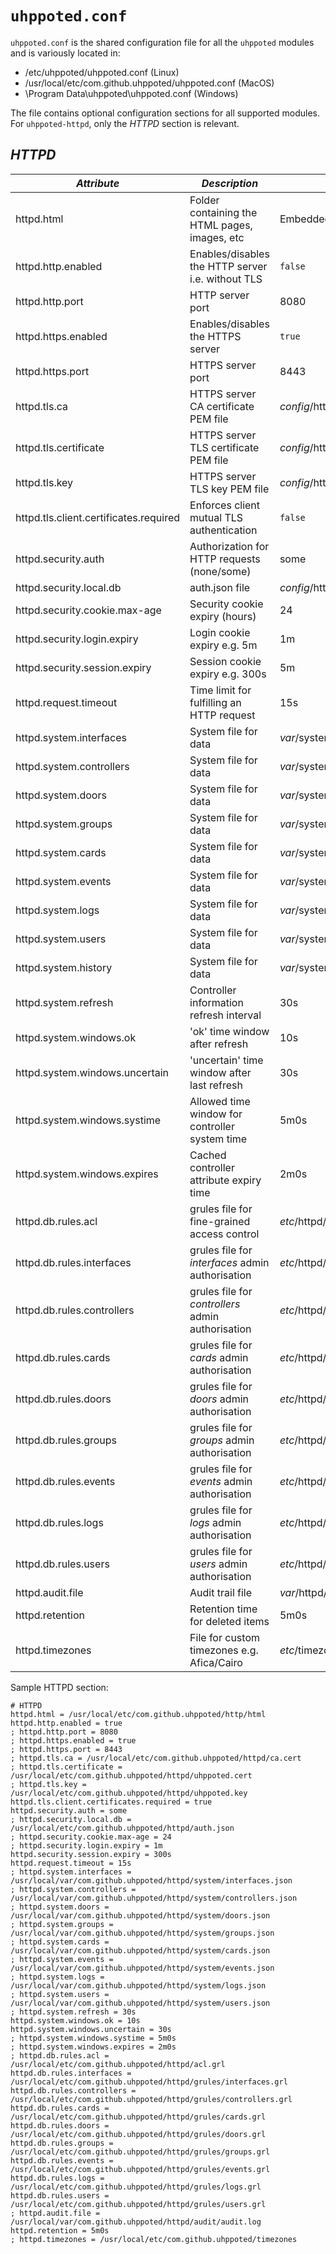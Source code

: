 # `uhppoted.conf`

`uhppoted.conf` is the shared configuration file for all the `uhppoted` modules and is variously located in:

- /etc/uhppoted/uhppoted.conf (Linux)
- /usr/local/etc/com.github.uhppoted/uhppoted.conf (MacOS)
- \Program Data\uhppoted\uhppoted.conf (Windows)

The file contains optional configuration sections for all supported modules. For `uhppoted-httpd`, only 
the _HTTPD_ section is relevant.

## _HTTPD_

| *Attribute*                            | *Description*                                      | *Default*                          |
| -------------------------------------- | -------------------------------------------------- |----------------------------------- |
| httpd.html                             | Folder containing the HTML pages, images, etc      | Embedded HTML                      |
| httpd.http.enabled                     | Enables/disables the HTTP server i.e. without TLS  | `false`                            |
| httpd.http.port                        | HTTP server port                                   | 8080                               |
| httpd.https.enabled                    | Enables/disables the HTTPS server                  | `true`                             |
| httpd.https.port                       | HTTPS server port                                  | 8443                               |
| httpd.tls.ca                           | HTTPS server CA certificate PEM file               | _config_/httpd/ca.cert             |
| httpd.tls.certificate                  | HTTPS server TLS certificate PEM file              | _config_/httpd/uhppoted.cert       |
| httpd.tls.key                          | HTTPS server TLS key PEM file                      | _config_/httpd/uhppoted.key        |
| httpd.tls.client.certificates.required | Enforces client mutual TLS authentication          | `false`                            |
| httpd.security.auth                    | Authorization for HTTP requests (none/some)        | some                               |
| httpd.security.local.db                | auth.json file                                     | _config_/httpd/auth.json           |
| httpd.security.cookie.max-age          | Security cookie expiry (hours)                     | 24                                 |
| httpd.security.login.expiry            | Login cookie expiry e.g. 5m                        | 1m                                 |
| httpd.security.session.expiry          | Session cookie expiry e.g. 300s                    | 5m                                 |
| httpd.request.timeout                  | Time limit for fulfilling an HTTP request          | 15s                                |
| httpd.system.interfaces                | System file for data                               | _var_/system/interfaces.json       |
| httpd.system.controllers               | System file for data                               | _var_/system/controllers.json      |
| httpd.system.doors                     | System file for data                               | _var_/system/doors.json            |
| httpd.system.groups                    | System file for data                               | _var_/system/groups.json           |
| httpd.system.cards                     | System file for data                               | _var_/system/cards.json            |
| httpd.system.events                    | System file for data                               | _var_/system/events.json           |
| httpd.system.logs                      | System file for data                               | _var_/system/logs.json             |
| httpd.system.users                     | System file for data                               | _var_/system/users.json            |
| httpd.system.history                   | System file for data                               | _var_/system/history.json          |
| httpd.system.refresh                   | Controller information refresh interval            | 30s                                |
| httpd.system.windows.ok                | 'ok' time window after refresh                     | 10s                                |
| httpd.system.windows.uncertain         | 'uncertain' time window after last refresh         | 30s                                |
| httpd.system.windows.systime           | Allowed time window for controller system time     | 5m0s                               |
| httpd.system.windows.expires           | Cached controller attribute expiry time            | 2m0s                               |
| httpd.db.rules.acl                     | grules file for fine-grained access control        | _etc_/httpd/acl.grl                |
| httpd.db.rules.interfaces              | grules file for _interfaces_ admin authorisation   | _etc_/httpd/grules/interfaces.grl  |
| httpd.db.rules.controllers             | grules file for _controllers_ admin authorisation  | _etc_/httpd/grules/controllers.grl |
| httpd.db.rules.cards                   | grules file for _cards_ admin authorisation        | _etc_/httpd/grules/cards.grl       |
| httpd.db.rules.doors                   | grules file for _doors_ admin authorisation        | _etc_/httpd/grules/doors.grl       |
| httpd.db.rules.groups                  | grules file for _groups_ admin authorisation       | _etc_/httpd/grules/groups.grl      |
| httpd.db.rules.events                  | grules file for _events_ admin authorisation       | _etc_/httpd/grules/events.grl      |
| httpd.db.rules.logs                    | grules file for _logs_ admin authorisation         | _etc_/httpd/grules/logs.grl        |
| httpd.db.rules.users                   | grules file for _users_ admin authorisation        | _etc_/httpd/grules/users.grl       |
| httpd.audit.file                       | Audit trail file                                   | _var_/httpd/audit/audit.log        |
| httpd.retention                        | Retention time for deleted items                   | 5m0s                               |
| httpd.timezones                        | File for custom timezones e.g. Afica/Cairo         | _etc_/timezones                    |


Sample HTTPD section:
```
# HTTPD
httpd.html = /usr/local/etc/com.github.uhppoted/http/html
httpd.http.enabled = true
; httpd.http.port = 8080
; httpd.https.enabled = true
; httpd.https.port = 8443
; httpd.tls.ca = /usr/local/etc/com.github.uhppoted/httpd/ca.cert
; httpd.tls.certificate = /usr/local/etc/com.github.uhppoted/httpd/uhppoted.cert
; httpd.tls.key = /usr/local/etc/com.github.uhppoted/httpd/uhppoted.key
httpd.tls.client.certificates.required = true
httpd.security.auth = some
; httpd.security.local.db = /usr/local/etc/com.github.uhppoted/httpd/auth.json
; httpd.security.cookie.max-age = 24
; httpd.security.login.expiry = 1m
httpd.security.session.expiry = 300s
httpd.request.timeout = 15s
; httpd.system.interfaces = /usr/local/var/com.github.uhppoted/httpd/system/interfaces.json
; httpd.system.controllers = /usr/local/var/com.github.uhppoted/httpd/system/controllers.json
; httpd.system.doors = /usr/local/var/com.github.uhppoted/httpd/system/doors.json
; httpd.system.groups = /usr/local/var/com.github.uhppoted/httpd/system/groups.json
; httpd.system.cards = /usr/local/var/com.github.uhppoted/httpd/system/cards.json
; httpd.system.events = /usr/local/var/com.github.uhppoted/httpd/system/events.json
; httpd.system.logs = /usr/local/var/com.github.uhppoted/httpd/system/logs.json
; httpd.system.users = /usr/local/var/com.github.uhppoted/httpd/system/users.json
; httpd.system.refresh = 30s
httpd.system.windows.ok = 10s
httpd.system.windows.uncertain = 30s
; httpd.system.windows.systime = 5m0s
; httpd.system.windows.expires = 2m0s
; httpd.db.rules.acl = /usr/local/etc/com.github.uhppoted/httpd/acl.grl
httpd.db.rules.interfaces = /usr/local/etc/com.github.uhppoted/httpd/grules/interfaces.grl
httpd.db.rules.controllers = /usr/local/etc/com.github.uhppoted/httpd/grules/controllers.grl
httpd.db.rules.cards = /usr/local/etc/com.github.uhppoted/httpd/grules/cards.grl
httpd.db.rules.doors = /usr/local/etc/com.github.uhppoted/httpd/grules/doors.grl
httpd.db.rules.groups = /usr/local/etc/com.github.uhppoted/httpd/grules/groups.grl
httpd.db.rules.events = /usr/local/etc/com.github.uhppoted/httpd/grules/events.grl
httpd.db.rules.logs = /usr/local/etc/com.github.uhppoted/httpd/grules/logs.grl
httpd.db.rules.users = /usr/local/etc/com.github.uhppoted/httpd/grules/users.grl
; httpd.audit.file = /usr/local/var/com.github.uhppoted/httpd/audit/audit.log
httpd.retention = 5m0s
; httpd.timezones = /usr/local/etc/com.github.uhppoted/timezones
```